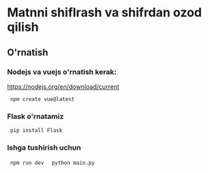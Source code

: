 # Matnni shiflrash va shifrdan ozod qilish

## O'rnatish 
### Nodejs va vuejs o'rnatish kerak:
https://nodejs.org/en/download/current

<code> npm create vue@latest</code>
### Flask o'rnatamiz
<code> pip install Flask </code>

### Ishga tushirish uchun

<code> npm run dev </code>
<code> python main.py </code>
